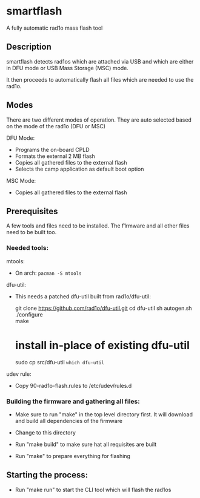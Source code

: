 # smartflash

A fully automatic rad1o mass flash tool

## Description
smartflash detects rad1os which are attached via USB and
which are either in DFU mode or USB Mass Storage (MSC) mode.

It then proceeds to automatically flash all files which
are needed to use the rad1o.

## Modes
There are two different modes of operation. They are auto
selected based on the mode of the rad1o (DFU or MSC)

DFU Mode:
  - Programs the on-board CPLD
  - Formats the external 2 MB flash
  - Copies all gathered files to the external flash
  - Selects the camp application as default boot option


MSC Mode:
  - Copies all gathered files to the external flash

## Prerequisites

A few tools and files need to be installed. The f1rmware and all other
files need to be built too.

### Needed tools:

mtools:
 - On arch: `pacman -S mtools`

dfu-util:
 - This needs a patched dfu-util built from rad1o/dfu-util:

    git clone https://github.com/rad1o/dfu-util.git
    cd dfu-util
    sh autogen.sh 
    ./configure  
    make
    # install in-place of existing dfu-util
    sudo cp src/dfu-util `which dfu-util`

udev rule:
 - Copy 90-rad1o-flash.rules to /etc/udev/rules.d


### Building the firmware and gathering all files:
 - Make sure to run "make" in the top level directory first. It will
   download and build all dependencies of the firmware

 - Change to this directory

 - Run "make build" to make sure hat all requisites are built

 - Run "make" to prepare everything for flashing


## Starting the process:
 - Run "make run" to start the CLI tool which will flash the rad1os



